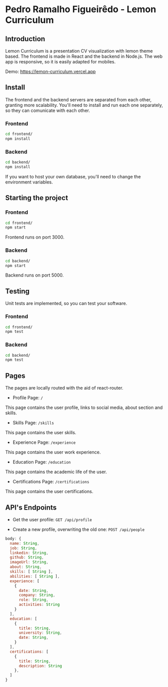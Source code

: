# Pedro Ramalho Figueirêdo - Lemon Curriculum

## Introduction

Lemon Curriculum is a presentation CV visualization with lemon theme based. The frontend is made in React and the backend in Node.js.
The web app is responsive, so it is easily adapted for mobiles.

Demo: https://lemon-curriculum.vercel.app

## Install

The frontend and the backend servers are separated from each other, granting more scalability. You'll need to install and run each one separately, so they can comunicate with each other.

### Frontend

```sh
cd frontend/
npm install
```

### Backend

```sh
cd backend/
npm install
```

If you want to host your own database, you'll need to change the environment variables.

## Starting the project

### Frontend

```sh
cd frontend/
npm start
```

Frontend runs on port 3000.

### Backend

```sh
cd backend/
npm start
```

Backend runs on port 5000.

## Testing

Unit tests are implemented, so you can test your software.

### Frontend

```sh
cd frontend/
npm test
```

### Backend

```sh
cd backend/
npm test
```

## Pages

The pages are locally routed with the aid of react-router.

* Profile Page: `/`

This page contains the user profile, links to social media, about section and skills.

* Skills Page: `/skills`

This page contains the user skills.

* Experience Page: `/experience`

This page contains the user work experience.

* Education Page: `/education`

This page contains the academic life of the user.

* Certifications Page: `/certifications`

This page contains the user certifications.

## API's Endpoints

* Get the user profile: `GET /api/profile`

* Create a new profile, overwriting the old one: `POST /api/people`

```js
body: {
  name: String,
  job: String,
  linkedin: String,
  github: String,
  imageUrl: String,
  about: String,
  skills: [ String ],
  abilities: [ String ],
  experience: [
    {
      date: String,
      company: String,
      role: String,
      activities: String
    }
  ],
  education: [
    {
      title: String,
      university: String,
      date: String,
    }
  ],
  certifications: [
    {
      title: String,
      description: String 
    },
  ]
}
```